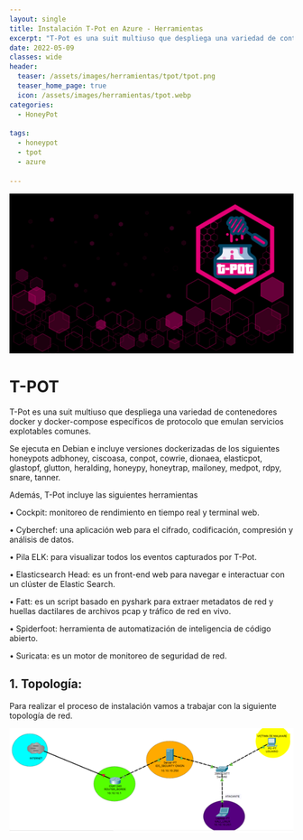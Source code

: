 ```yaml
---
layout: single
title: Instalación T-Pot en Azure - Herramientas
excerpt: "​T-Pot es una suit multiuso que despliega una variedad de contenedores docker y docker-compose específicos de protocolo que emulan servicios explotables comunes."
date: 2022-05-09
classes: wide
header:
  teaser: /assets/images/herramientas/tpot/tpot.png
  teaser_home_page: true
  icon: /assets/images/herramientas/tpot.webp
categories:
  - HoneyPot
 
tags:  
  - honeypot
  - tpot
  - azure
  
---
```


![]( /assets/images/herramientas/tpot/tpot.png)

# T-POT
T-Pot es una suit multiuso que despliega una variedad de contenedores docker y docker-compose específicos de protocolo que emulan servicios explotables comunes.

Se ejecuta en Debian e incluye versiones dockerizadas de los siguientes honeypots adbhoney, ciscoasa, conpot, cowrie, dionaea, elasticpot, glastopf, glutton, heralding, honeypy, honeytrap, mailoney, medpot, rdpy, snare, tanner.

Además, T-Pot incluye las siguientes herramientas

•	Cockpit: monitoreo de rendimiento en tiempo real y terminal web.

•	Cyberchef: una aplicación web para el cifrado, codificación, compresión y análisis de datos.

•	Pila ELK: para visualizar todos los eventos capturados por T-Pot.

•	Elasticsearch Head: es un front-end web para navegar e interactuar con un clúster de Elastic Search.

•	Fatt: es un script basado en pyshark para extraer metadatos de red y huellas dactilares de archivos pcap y tráfico de red en vivo.

•	Spiderfoot: herramienta de automatización de inteligencia de código abierto.

•	Suricata: es un motor de monitoreo de seguridad de red.


## 1. Topología:
Para realizar el proceso de instalación vamos a trabajar con la siguiente topología de red.

![]( /assets/images/herramientas/securityonion/securityonion2.png)
